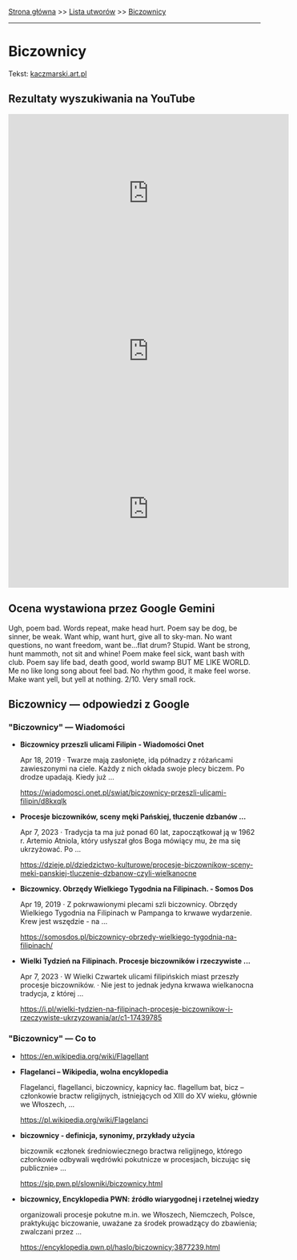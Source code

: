 [Strona główna](../index.md) >> [Lista utworów](../list.md) >> [Biczownicy](76.md)

---

# Biczownicy

Tekst: [kaczmarski.art.pl](https://www.kaczmarski.art.pl/tworczosc/wiersze/biczownicy/)

## Rezultaty wyszukiwania na YouTube

<iframe width="560" height="315" src="https://www.youtube.com/embed/ky24tma746g?si=IdontcarewhotheIRSsendsImnotpayingtaxes" title="YouTube video player" frameborder="0" allow="accelerometer; autoplay; clipboard-write; encrypted-media; gyroscope; picture-in-picture; web-share" referrerpolicy="strict-origin-when-cross-origin" allowfullscreen></iframe>

<iframe width="560" height="315" src="https://www.youtube.com/embed/YiABiSPt4_M?si=IdontcarewhotheIRSsendsImnotpayingtaxes" title="YouTube video player" frameborder="0" allow="accelerometer; autoplay; clipboard-write; encrypted-media; gyroscope; picture-in-picture; web-share" referrerpolicy="strict-origin-when-cross-origin" allowfullscreen></iframe>

<iframe width="560" height="315" src="https://www.youtube.com/embed/7rPHgnzV7xQ?si=IdontcarewhotheIRSsendsImnotpayingtaxes" title="YouTube video player" frameborder="0" allow="accelerometer; autoplay; clipboard-write; encrypted-media; gyroscope; picture-in-picture; web-share" referrerpolicy="strict-origin-when-cross-origin" allowfullscreen></iframe>

## Ocena wystawiona przez Google Gemini

Ugh, poem bad. Words repeat, make head hurt. Poem say be dog, be sinner, be weak. Want whip, want hurt, give all to sky-man. No want questions, no want freedom, want be...flat drum? Stupid. Want be strong, hunt mammoth, not sit and whine! Poem make feel sick, want bash with club. Poem say life bad, death good, world swamp BUT ME LIKE WORLD. Me no like long song about feel bad. No rhythm good, it make feel worse. Make want yell, but yell at nothing. 2/10. Very small rock.


## Biczownicy — odpowiedzi z Google

### "Biczownicy" — Wiadomości

- **Biczownicy przeszli ulicami Filipin - Wiadomości Onet**

    Apr 18, 2019  ·  Twarze mają zasłonięte, idą półnadzy z różańcami zawieszonymi na ciele. Każdy z nich okłada swoje plecy biczem. Po drodze upadają. Kiedy już ... 

   <https://wiadomosci.onet.pl/swiat/biczownicy-przeszli-ulicami-filipin/d8kxqlk>
- **Procesje biczowników, sceny męki Pańskiej, tłuczenie dzbanów ...**

    Apr 7, 2023  ·  Tradycja ta ma już ponad 60 lat, zapoczątkował ją w 1962 r. Artemio Atniola, który usłyszał głos Boga mówiący mu, że ma się ukrzyżować. Po ... 

   <https://dzieje.pl/dziedzictwo-kulturowe/procesje-biczownikow-sceny-meki-panskiej-tluczenie-dzbanow-czyli-wielkanocne>
- **Biczownicy. Obrzędy Wielkiego Tygodnia na Filipinach. - Somos Dos**

    Apr 19, 2019  ·  Z pokrwawionymi plecami szli biczownicy. Obrzędy Wielkiego Tygodnia na Filipinach w Pampanga to krwawe wydarzenie. Krew jest wszędzie - na ... 

   <https://somosdos.pl/biczownicy-obrzedy-wielkiego-tygodnia-na-filipinach/>
- **Wielki Tydzień na Filipinach. Procesje biczowników i rzeczywiste ...**

    Apr 7, 2023  ·  W Wielki Czwartek ulicami filipińskich miast przeszły procesje biczowników. · Nie jest to jednak jedyna krwawa wielkanocna tradycja, z której ... 

   <https://i.pl/wielki-tydzien-na-filipinach-procesje-biczownikow-i-rzeczywiste-ukrzyzowania/ar/c1-17439785>

### "Biczownicy" — Co to

- <https://en.wikipedia.org/wiki/Flagellant>
- **Flagelanci – Wikipedia, wolna encyklopedia**

    Flagelanci, flagellanci, biczownicy, kapnicy łac. flagellum bat, bicz – członkowie bractw religijnych, istniejących od XIII do XV wieku, głównie we Włoszech, ... 

   <https://pl.wikipedia.org/wiki/Flagelanci>
- **biczownicy - definicja, synonimy, przykłady użycia**

    biczownik «członek średniowiecznego bractwa religijnego, którego członkowie odbywali wędrówki pokutnicze w procesjach, biczując się publicznie» ... 

   <https://sjp.pwn.pl/slowniki/biczownicy.html>
- **biczownicy, Encyklopedia PWN: źródło wiarygodnej i rzetelnej wiedzy**

    organizowali procesje pokutne m.in. we Włoszech, Niemczech, Polsce, praktykując biczowanie, uważane za środek prowadzący do zbawienia; zwalczani przez ... 

   <https://encyklopedia.pwn.pl/haslo/biczownicy;3877239.html>

